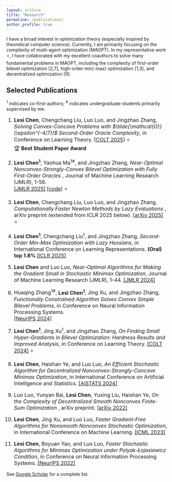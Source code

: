 ```yaml
---
layout: archive
title: "Research"
permalink: /publications/
author_profile: true
---
```


I have a broad interest in optimization theory (especially inspired by theoretical computer science). Currently, I am primarily focusing on the complexity of multi-agent optimization (MAOPT). In my representative work ⭐, I have collaborated with my excellent coauthors to solve many fundamental problems in MAOPT, including the complexity of first-order bilevel optimization [2,7], high-order min(-max) optimization [1,3], and decentralized optimization [9].

<h2> Selected Publications </h2>

<sup>1</sup> indicates co-first-authors; <sup>#</sup> indicates undergraduate students primarily supervised by me.
    
<ol class="custom-ol">
<font size="3">  
<li><p> <b>Lesi Chen</b>, Chengchang Liu, Luo Luo, and Jingzhao Zhang,  <i> Solving Convex-Concave Problems with $\tilde{\mathcal{O}}(\epsilon^{-4/7})$ Second-Order Oracle Complexity</i>, in Conference on Learning Theory. <a href="http://arxiv.org/abs/2506.08362">[COLT 2025]</a> ⭐ <br>  🏆 <b>Best Student Paper Award 
</b>
</p></li> 
<li><p> <b>Lesi Chen<sup>1</sup></b>, Yaohua Ma<sup>1#</sup>, and Jingzhao Zhang,
 <i> Near-Optimal Nonconvex-Strongly-Convex Bilevel Optimization with Fully First-Order Oracles </i>, Journal of Machine Learning Research (JMLR), 1-56. <br>
  <a href="https://arxiv.org/abs/2306.14853">[JMLR 2025]</a>  <a href="https://github.com/TrueNobility303/F2BA">[code]</a> ⭐
 </p></li>
<li><p>  <b>Lesi Chen</b>, Chengchang Liu, Luo Luo, and Jingzhao Zhang,
<i> Computationally Faster Newton Methods by Lazy Evaluations </i>,
 arXiv preprint (extended from ICLR 2025 below).
 <a href="https://arxiv.org/abs/2501.17488">[arXiv 2025]</a> ⭐
</p></li>
<li><p> <b>Lesi Chen<sup>1</sup></b>, Chengchang Liu<sup>1</sup>, and Jingzhao Zhang,  <i> Second-Order Min-Max Optimization with Lazy Hessians</i>, in International Conference on  Learning Representations. <b>(Oral) top 1.8% </b>  <a href="https://arxiv.org/pdf/2410.09568">[ICLR 2025]</a> 
</p></li>
<li><p> <b>Lesi Chen</b> and Luo Luo, <i> Near-Optimal Algorithms for Making the Gradient Small in Stochastic Minimax Optimization</i>, Journal of Machine Learning Research (JMLR), 1-44. 
  <a href="https://arxiv.org/abs/2208.05925">[JMLR 2024]</a>
</p></li> 
<li><p> Huaqing Zhang<sup>1#</sup>, <b>Lesi Chen<sup>1</sup></b>, Jing Xu, and Jingzhao Zhang, <i>
 Functionally Constrained Algorithm Solves Convex Simple Bilevel Problems</i>, in Conference on Neural Information Processing Systems. <br>
 <a href="https://arxiv.org/abs/2409.06530">[NeurIPS 2024]</a>
 </p></li>
<!--  <li><p>
Decentralized Convex Finite-Sum Optimization with Better Dependence on Condition Numbers. <br />
Yuxing Liu, <b>Lesi Chen</b>,  and Luo Luo. <a href="https://openreview.net/pdf?id=LLdeUPOUXk">[ICML 2024] </a> 
</p></li>
<li><p> Communication Efficient Distributed Newton Method with Fast Convergence Rates. <br />
 Chengchang Liu, <b>Lesi Chen</b>, Luo Luo, and John C.S. Lui. <a href="https://arxiv.org/abs/2305.17945">[SIGKDD 2023] </a>
</p> </li> -->
<li><p> <b>Lesi Chen<sup>1</sup></b>, Jing Xu<sup>1</sup>, and Jingzhao Zhang, <i> On Finding Small Hyper-Gradients in Bilevel Optimization: Hardness Results and Improved Analysis</i>,
 in Conference on Learning Theory. 
<a href="https://arxiv.org/abs/2301.00712">[COLT 2024]</a> ⭐
</p></li>
<li><p> <b>Lesi Chen</b>, Haishan Ye, and Luo Luo, <i>An Efficient Stochastic Algorithm for Decentralized Nonconvex-Strongly-Concave Minimax Optimization</i>,
in International Conference on Artificial Intelligence and Statistics. <a href="https://arxiv.org/abs/2212.02387">[AISTATS 2024] </a>
</p> </li>
<li><p> Luo Luo, Yunyan Bai, <b>Lesi Chen</b>, Yuxing Liu, Haishan Ye,
<i> On the Complexity of Decentralized Smooth Nonconvex Finite-Sum Optimization </i>, arXiv preprint.
 <a href="https://arxiv.org/abs/2210.13931">[arXiv 2022]</a>
</p> </li>
<li><p> <b>Lesi Chen</b>, Jing Xu, and Luo Luo, <i> Faster Gradient-Free Algorithms for Nonsmooth Nonconvex Stochastic Optimization</i>,
 in International Conference on Machine Learning. 
  <a href="https://arxiv.org/abs/2301.06428"> [ICML 2023]</a>
 </p> </li>
<li><p>  <b>Lesi Chen</b>, Boyuan Yao, and Luo Luo, <i> Faster Stochastic Algorithms for Minimax Optimization under Polyak-Łojasiewicz Condition</i>, 
 in Conference on Neural Information Processing Systems.
  <a href="https://arxiv.org/abs/2307.15868"> [NeurIPS 2022]</a>
 </p> </li>
</font>
</ol>

See [Google Scholar](https://scholar.google.com/citations?user=ynGzhugAAAAJ&hl=en&oi=ao) for a complete list.
  
  
